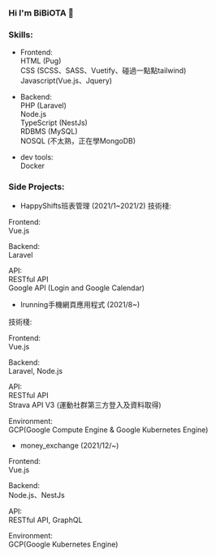 ### Hi I'm BiBiOTA 👋

###  Skills:

- Frontend: <br />
HTML (Pug) <br />
CSS (SCSS、SASS、Vuetify、碰過一點點tailwind)  <br />
Javascript(Vue.js、Jquery)  <br />

- Backend: <br />
PHP (Laravel)  <br />
Node.js  <br />
TypeScript (NestJs)  <br />
RDBMS (MySQL)  <br />
NOSQL (不太熟，正在學MongoDB)  <br />

- dev tools: <br />
Docker  <br />

###  Side Projects:
- HappyShifts班表管理 (2021/1~2021/2)
技術棧: <br/>

Frontend:  <br/>
Vue.js  <br/>

Backend: <br/>
Laravel

API: <br/>
RESTful API <br/>
Google API (Login and Google Calendar)

- Irunning手機網頁應用程式 (2021/8~)

技術棧: <br/>

Frontend:  <br/>
Vue.js  <br/>

Backend: <br/>
Laravel, Node.js

API: <br/>
RESTful API <br/>
Strava API V3 (運動社群第三方登入及資料取得)

Environment:  <br/>
GCP(Google Compute Engine & Google Kubernetes Engine)  <br/>

- money_exchange (2021/12/~)

Frontend:  <br/>
Vue.js  <br/>

Backend: <br/>
Node.js、NestJs

API: <br/>
RESTful API, GraphQL <br/>

Environment:  <br/>
GCP(Google Kubernetes Engine)  <br/>

<!--
**BIBIOTA/BIBIOTA** is a ✨ _special_ ✨ repository because its `README.md` (this file) appears on your GitHub profile.

Here are some ideas to get you started:

- 🔭 I’m currently working on ...
- 🌱 I’m currently learning ...
- 👯 I’m looking to collaborate on ...
- 🤔 I’m looking for help with ...
- 💬 Ask me about ...
- 📫 How to reach me: ...
- 😄 Pronouns: ...
- ⚡ Fun fact: ...
-->
